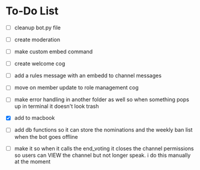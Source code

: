 # To-Do List

- [ ] cleanup bot.py file
- [ ] create moderation
- [ ] make custom embed command
- [ ] create welcome cog
- [ ] add a rules message with an embedd to channel messages
- [ ] move on member update to role management cog
- [ ] make error handling in another folder as well so when something pops up in terminal it doesn't look trash
- [x] add to macbook
- [ ] add db functions so it can store the nominations and the weekly ban list when the bot goes offline
- [ ] make it so when it calls the end_voting it closes the channel permissions so users can VIEW the channel but not longer speak. i do this manually at the moment

